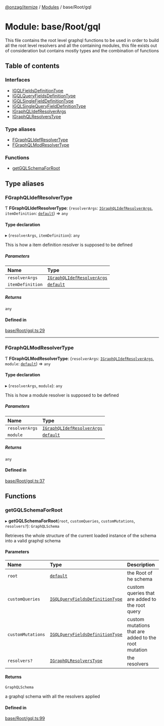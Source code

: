 [@onzag/itemize](../README.md) / [Modules](../modules.md) / base/Root/gql

# Module: base/Root/gql

This file contains the root level graphql functions to be used in order to
build all the root level resolvers and all the containing modules, this file
exists out of consideration but contains mostly types and the combination
of functions

## Table of contents

### Interfaces

- [IGQLFieldsDefinitionType](../interfaces/base_Root_gql.IGQLFieldsDefinitionType.md)
- [IGQLQueryFieldsDefinitionType](../interfaces/base_Root_gql.IGQLQueryFieldsDefinitionType.md)
- [IGQLSingleFieldDefinitionType](../interfaces/base_Root_gql.IGQLSingleFieldDefinitionType.md)
- [IGQLSingleQueryFieldDefinitionType](../interfaces/base_Root_gql.IGQLSingleQueryFieldDefinitionType.md)
- [IGraphQLIdefResolverArgs](../interfaces/base_Root_gql.IGraphQLIdefResolverArgs.md)
- [IGraphQLResolversType](../interfaces/base_Root_gql.IGraphQLResolversType.md)

### Type aliases

- [FGraphQLIdefResolverType](base_Root_gql.md#fgraphqlidefresolvertype)
- [FGraphQLModResolverType](base_Root_gql.md#fgraphqlmodresolvertype)

### Functions

- [getGQLSchemaForRoot](base_Root_gql.md#getgqlschemaforroot)

## Type aliases

### FGraphQLIdefResolverType

Ƭ **FGraphQLIdefResolverType**: (`resolverArgs`: [`IGraphQLIdefResolverArgs`](../interfaces/base_Root_gql.IGraphQLIdefResolverArgs.md), `itemDefinition`: [`default`](../classes/base_Root_Module_ItemDefinition.default.md)) => `any`

#### Type declaration

▸ (`resolverArgs`, `itemDefinition`): `any`

This is how a item definition resolver is supposed to
be defined

##### Parameters

| Name | Type |
| :------ | :------ |
| `resolverArgs` | [`IGraphQLIdefResolverArgs`](../interfaces/base_Root_gql.IGraphQLIdefResolverArgs.md) |
| `itemDefinition` | [`default`](../classes/base_Root_Module_ItemDefinition.default.md) |

##### Returns

`any`

#### Defined in

[base/Root/gql.ts:29](https://github.com/onzag/itemize/blob/a24376ed/base/Root/gql.ts#L29)

___

### FGraphQLModResolverType

Ƭ **FGraphQLModResolverType**: (`resolverArgs`: [`IGraphQLIdefResolverArgs`](../interfaces/base_Root_gql.IGraphQLIdefResolverArgs.md), `module`: [`default`](../classes/base_Root_Module.default.md)) => `any`

#### Type declaration

▸ (`resolverArgs`, `module`): `any`

This is how a module resolver is supposed to be defined

##### Parameters

| Name | Type |
| :------ | :------ |
| `resolverArgs` | [`IGraphQLIdefResolverArgs`](../interfaces/base_Root_gql.IGraphQLIdefResolverArgs.md) |
| `module` | [`default`](../classes/base_Root_Module.default.md) |

##### Returns

`any`

#### Defined in

[base/Root/gql.ts:37](https://github.com/onzag/itemize/blob/a24376ed/base/Root/gql.ts#L37)

## Functions

### getGQLSchemaForRoot

▸ **getGQLSchemaForRoot**(`root`, `customQueries`, `customMutations`, `resolvers?`): `GraphQLSchema`

Retrieves the whole structure of the current loaded instance
of the schema into a valid graphql schema

#### Parameters

| Name | Type | Description |
| :------ | :------ | :------ |
| `root` | [`default`](../classes/base_Root.default.md) | the Root of he schema |
| `customQueries` | [`IGQLQueryFieldsDefinitionType`](../interfaces/base_Root_gql.IGQLQueryFieldsDefinitionType.md) | custom queries that are added to the root query |
| `customMutations` | [`IGQLQueryFieldsDefinitionType`](../interfaces/base_Root_gql.IGQLQueryFieldsDefinitionType.md) | custom mutations that are added to the root mutation |
| `resolvers?` | [`IGraphQLResolversType`](../interfaces/base_Root_gql.IGraphQLResolversType.md) | the resolvers |

#### Returns

`GraphQLSchema`

a graphql schema with all the resolvers applied

#### Defined in

[base/Root/gql.ts:99](https://github.com/onzag/itemize/blob/a24376ed/base/Root/gql.ts#L99)
